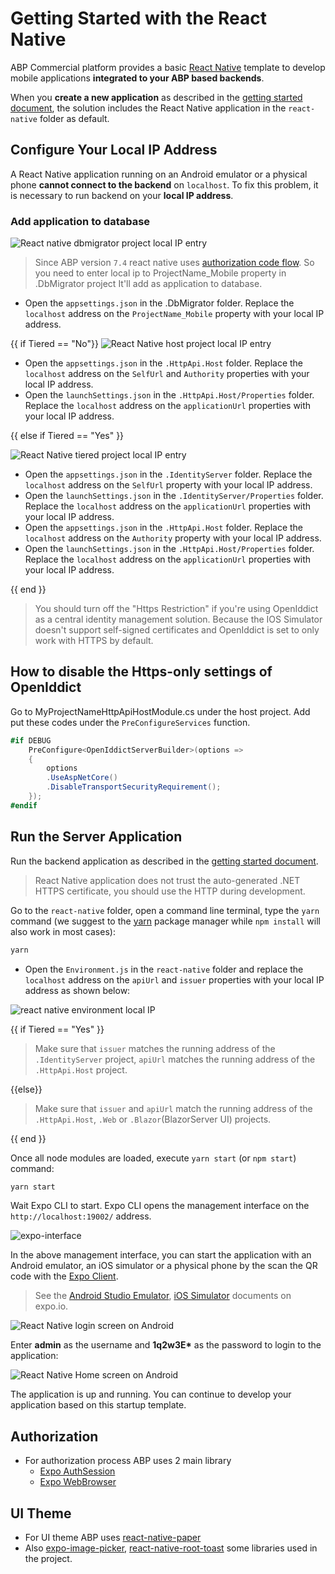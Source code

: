 # Getting Started with the React Native

ABP Commercial platform provides a basic [React Native](https://reactnative.dev/) template to develop mobile applications **integrated to your ABP based backends**.

When you **create a new application** as described in the [getting started document](getting-started.md), the solution includes the React Native application in the `react-native` folder as default.

## Configure Your Local IP Address

A React Native application running on an Android emulator or a physical phone **cannot connect to the backend** on `localhost`. To fix this problem, it is necessary to run backend on your **local IP address**.

### Add application to database

![React native dbmigrator project local IP entry](images/rn-migrator-local-ip.png)

> Since ABP version `7.4` react native uses [authorization code flow](https://datatracker.ietf.org/doc/html/rfc8252). So you need to enter local ip to ProjectName_Mobile property in .DbMigrator project It'll add as application to database.

- Open the `appsettings.json` in the .DbMigrator folder. Replace the `localhost` address on the `ProjectName_Mobile` property with your local IP address.

{{ if Tiered == "No"}}
![React Native host project local IP entry](images/rn-host-local-ip.png)

- Open the `appsettings.json` in the `.HttpApi.Host` folder. Replace the `localhost` address on the `SelfUrl` and `Authority` properties with your local IP address.
- Open the `launchSettings.json` in the `.HttpApi.Host/Properties` folder. Replace the `localhost` address on the `applicationUrl` properties with your local IP address.

{{ else if Tiered == "Yes" }}

![React Native tiered project local IP entry](images/rn-tiered-local-ip.png)

- Open the `appsettings.json` in the `.IdentityServer` folder. Replace the `localhost` address on the `SelfUrl` property with your local IP address.
- Open the `launchSettings.json` in the `.IdentityServer/Properties` folder. Replace the `localhost` address on the `applicationUrl` properties with your local IP address.
- Open the `appsettings.json` in the `.HttpApi.Host` folder. Replace the `localhost` address on the `Authority` property with your local IP address.
- Open the `launchSettings.json` in the `.HttpApi.Host/Properties` folder. Replace the `localhost` address on the `applicationUrl` properties with your local IP address.

{{ end }}

> You should turn off the "Https Restriction" if you're using OpenIddict as a central identity management solution. Because the IOS Simulator doesn't support self-signed certificates and OpenIddict is set to only work with HTTPS by default.

## How to disable the Https-only settings of OpenIddict

Go to MyProjectNameHttpApiHostModule.cs under the host project. Add put these codes under the `PreConfigureServices` function.

```csharp
#if DEBUG
    PreConfigure<OpenIddictServerBuilder>(options =>
    {
        options
        .UseAspNetCore()
        .DisableTransportSecurityRequirement();
    });
#endif
```

## Run the Server Application

Run the backend application as described in the [getting started document](getting-started.md).

> React Native application does not trust the auto-generated .NET HTTPS certificate, you should use the HTTP during development.

Go to the `react-native` folder, open a command line terminal, type the `yarn` command (we suggest to the [yarn](https://yarnpkg.com/) package manager while `npm install` will also work in most cases):

```bash
yarn
```

- Open the `Environment.js` in the `react-native` folder and replace the `localhost` address on the `apiUrl` and `issuer` properties with your local IP address as shown below:

![react native environment local IP](images/rn-environment-local-ip.png)

{{ if Tiered == "Yes" }}

> Make sure that `issuer` matches the running address of the `.IdentityServer` project, `apiUrl` matches the running address of the `.HttpApi.Host` project.

{{else}}

> Make sure that `issuer` and `apiUrl` match the running address of the `.HttpApi.Host`, `.Web` or `.Blazor`(BlazorServer UI) projects.

{{ end }}

Once all node modules are loaded, execute `yarn start` (or `npm start`) command:

```bash
yarn start
```

Wait Expo CLI to start. Expo CLI opens the management interface on the `http://localhost:19002/` address.

![expo-interface](images/expo-interface.png)

In the above management interface, you can start the application with an Android emulator, an iOS simulator or a physical phone by the scan the QR code with the [Expo Client](https://expo.io/tools#client).

> See the [Android Studio Emulator](https://docs.expo.io/workflow/android-studio-emulator), [iOS Simulator](https://docs.expo.io/workflow/ios-simulator) documents on expo.io.

![React Native login screen on Android](images/rn-login-android.png)

Enter **admin** as the username and **1q2w3E\*** as the password to login to the application:

![React Native Home screen on Android](images/rn-home-android.png)

The application is up and running. You can continue to develop your application based on this startup template.

## Authorization

* For authorization process ABP uses 2 main library 
  * [Expo AuthSession](https://docs.expo.dev/versions/latest/sdk/auth-session/)
  * [Expo WebBrowser](https://docs.expo.dev/versions/latest/sdk/webbrowser/)


## UI Theme

* For UI theme ABP uses [react-native-paper](https://callstack.github.io/react-native-paper/)
* Also [expo-image-picker](https://docs.expo.dev/versions/latest/sdk/imagepicker/), [react-native-root-toast](https://github.com/magicismight/react-native-root-toast) some libraries used in the project.